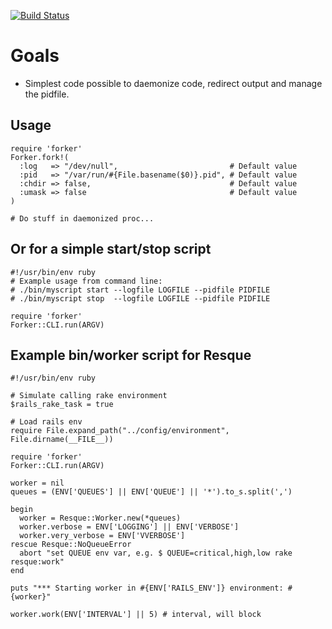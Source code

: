 [![Build Status](http://travis-ci.org/bmarini/forker.png)](http://travis-ci.org/bmarini/forker)

# Goals

* Simplest code possible to daemonize code, redirect output and manage the
  pidfile.

## Usage

    require 'forker'
    Forker.fork!(
      :log   => "/dev/null",                         # Default value
      :pid   => "/var/run/#{File.basename($0)}.pid", # Default value
      :chdir => false,                               # Default value
      :umask => false                                # Default value
    )

    # Do stuff in daemonized proc...

## Or for a simple start/stop script

    #!/usr/bin/env ruby
    # Example usage from command line:
    # ./bin/myscript start --logfile LOGFILE --pidfile PIDFILE
    # ./bin/myscript stop  --logfile LOGFILE --pidfile PIDFILE

    require 'forker'
    Forker::CLI.run(ARGV)

## Example bin/worker script for Resque

    #!/usr/bin/env ruby

    # Simulate calling rake environment
    $rails_rake_task = true

    # Load rails env
    require File.expand_path("../config/environment", File.dirname(__FILE__))

    require 'forker'
    Forker::CLI.run(ARGV)

    worker = nil
    queues = (ENV['QUEUES'] || ENV['QUEUE'] || '*').to_s.split(',')

    begin
      worker = Resque::Worker.new(*queues)
      worker.verbose = ENV['LOGGING'] || ENV['VERBOSE']
      worker.very_verbose = ENV['VVERBOSE']
    rescue Resque::NoQueueError
      abort "set QUEUE env var, e.g. $ QUEUE=critical,high,low rake resque:work"
    end

    puts "*** Starting worker in #{ENV['RAILS_ENV']} environment: #{worker}"

    worker.work(ENV['INTERVAL'] || 5) # interval, will block
